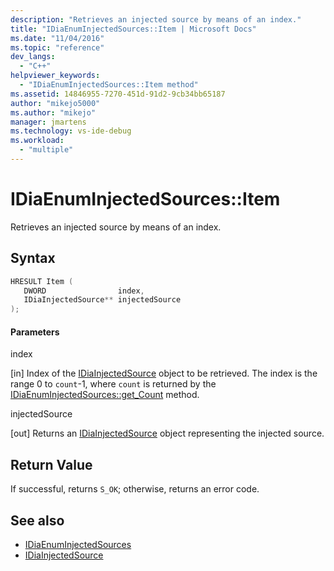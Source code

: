 ```yaml
---
description: "Retrieves an injected source by means of an index."
title: "IDiaEnumInjectedSources::Item | Microsoft Docs"
ms.date: "11/04/2016"
ms.topic: "reference"
dev_langs:
  - "C++"
helpviewer_keywords:
  - "IDiaEnumInjectedSources::Item method"
ms.assetid: 14846955-7270-451d-91d2-9cb34bb65187
author: "mikejo5000"
ms.author: "mikejo"
manager: jmartens
ms.technology: vs-ide-debug
ms.workload:
  - "multiple"
---
```

# IDiaEnumInjectedSources::Item
Retrieves an injected source by means of an index.

## Syntax

```C++
HRESULT Item ( 
   DWORD                index,
   IDiaInjectedSource** injectedSource
);
```

#### Parameters
 index

[in] Index of the [IDiaInjectedSource](../../debugger/debug-interface-access/idiainjectedsource.md) object to be retrieved. The index is the range 0 to `count`-1, where `count` is returned by the [IDiaEnumInjectedSources::get_Count](../../debugger/debug-interface-access/idiaenuminjectedsources-get-count.md) method.

 injectedSource

[out] Returns an [IDiaInjectedSource](../../debugger/debug-interface-access/idiainjectedsource.md) object representing the injected source.

## Return Value
 If successful, returns `S_OK`; otherwise, returns an error code.

## See also
- [IDiaEnumInjectedSources](../../debugger/debug-interface-access/idiaenuminjectedsources.md)
- [IDiaInjectedSource](../../debugger/debug-interface-access/idiainjectedsource.md)
